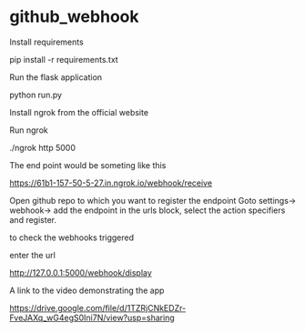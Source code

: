 # github_webhook

Install requirements

pip install -r requirements.txt

Run the flask application

python run.py

Install ngrok from the official website

Run ngrok

./ngrok http 5000

The end point would be someting like this

https://61b1-157-50-5-27.in.ngrok.io/webhook/receive

Open github repo to which you want to register the endpoint
Goto settings-> webhook-> add the endpoint in the urls block, select the action specifiers and register.

to check the webhooks triggered

enter the url 

http://127.0.0.1:5000/webhook/display

A link to the video demonstrating the app

https://drive.google.com/file/d/1TZRjCNkEDZr-FveJAXq_wG4egS0Ini7N/view?usp=sharing
